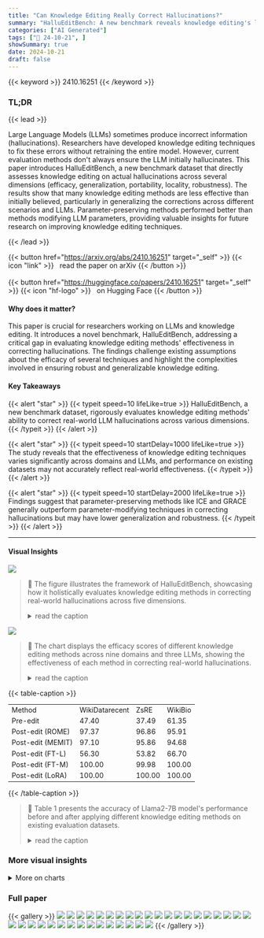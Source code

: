 ```yaml
---
title: "Can Knowledge Editing Really Correct Hallucinations?"
summary: "HalluEditBench: A new benchmark reveals knowledge editing's limitations in truly fixing LLM hallucinations, offering valuable insights for future improvements."
categories: ["AI Generated"]
tags: ["🔖 24-10-21", ]
showSummary: true
date: 2024-10-21
draft: false
---
```


{{< keyword >}} 2410.16251 {{< /keyword >}}

### TL;DR


{{< lead >}}

Large Language Models (LLMs) sometimes produce incorrect information (hallucinations).  Researchers have developed knowledge editing techniques to fix these errors without retraining the entire model.  However, current evaluation methods don't always ensure the LLM initially hallucinates.  This paper introduces HalluEditBench, a new benchmark dataset that directly assesses knowledge editing on actual hallucinations across several dimensions (efficacy, generalization, portability, locality, robustness).  The results show that many knowledge editing methods are less effective than initially believed, particularly in generalizing the corrections across different scenarios and LLMs.  Parameter-preserving methods performed better than methods modifying LLM parameters, providing valuable insights for future research on improving knowledge editing techniques.

{{< /lead >}}


{{< button href="https://arxiv.org/abs/2410.16251" target="_self" >}}
{{< icon "link" >}} &nbsp; read the paper on arXiv
{{< /button >}}
<br><br>
{{< button href="https://huggingface.co/papers/2410.16251" target="_self" >}}
{{< icon "hf-logo" >}} &nbsp; on Hugging Face
{{< /button >}}

#### Why does it matter?
This paper is crucial for researchers working on LLMs and knowledge editing. It introduces a novel benchmark, HalluEditBench, addressing a critical gap in evaluating knowledge editing methods' effectiveness in correcting hallucinations.  The findings challenge existing assumptions about the efficacy of several techniques and highlight the complexities involved in ensuring robust and generalizable knowledge editing.
#### Key Takeaways

{{< alert "star" >}}
{{< typeit speed=10 lifeLike=true >}} HalluEditBench, a new benchmark dataset, rigorously evaluates knowledge editing methods' ability to correct real-world LLM hallucinations across various dimensions. {{< /typeit >}}
{{< /alert >}}

{{< alert "star" >}}
{{< typeit speed=10 startDelay=1000 lifeLike=true >}} The study reveals that the effectiveness of knowledge editing techniques varies significantly across domains and LLMs, and performance on existing datasets may not accurately reflect real-world effectiveness. {{< /typeit >}}
{{< /alert >}}

{{< alert "star" >}}
{{< typeit speed=10 startDelay=2000 lifeLike=true >}} Findings suggest that parameter-preserving methods like ICE and GRACE generally outperform parameter-modifying techniques in correcting hallucinations but may have lower generalization and robustness. {{< /typeit >}}
{{< /alert >}}

------
#### Visual Insights



![](https://ai-paper-reviewer.com/2410.16251/figures_2_0.png)

> 🔼 The figure illustrates the framework of HalluEditBench, showcasing how it holistically evaluates knowledge editing methods in correcting real-world hallucinations across five dimensions.
> <details>
> <summary>read the caption</summary>
> Figure 1: Framework of HalluEditBench. For real-world hallucinations, we holistically assess the performance of knowledge editing on Efficacy, Generalization, Portability, Locality, and Robustness.
> </details>





![](https://ai-paper-reviewer.com/2410.16251/charts_5_0.png)

> 🔼 The chart displays the efficacy scores of different knowledge editing methods across nine domains and three LLMs, showing the effectiveness of each method in correcting real-world hallucinations.
> <details>
> <summary>read the caption</summary>
> Figure 3: Efficacy Scores of Knowledge Editing Methods. The 'overall' refers to the Efficacy Score (%) on the whole HalluEditBench embracing 9 domains for different methods. The Efficacy Score on each domain is also reported. Efficacy scores (%) are measured by the accuracy on Efficacy Evaluation Question-answer Pairs, where the pre-edit scores of each LLM are ensured 0.
> </details>





{{< table-caption >}}
<br><table id='10' style='font-size:14px'><tr><td>Method</td><td>WikiDatarecent</td><td>ZsRE</td><td>WikiBio</td></tr><tr><td>Pre-edit</td><td>47.40</td><td>37.49</td><td>61.35</td></tr><tr><td>Post-edit (ROME)</td><td>97.37</td><td>96.86</td><td>95.91</td></tr><tr><td>Post-edit (MEMIT)</td><td>97.10</td><td>95.86</td><td>94.68</td></tr><tr><td>Post-edit (FT-L)</td><td>56.30</td><td>53.82</td><td>66.70</td></tr><tr><td>Post-edit (FT-M)</td><td>100.00</td><td>99.98</td><td>100.00</td></tr><tr><td>Post-edit (LoRA)</td><td>100.00</td><td>100.00</td><td>100.00</td></tr></table>{{< /table-caption >}}

> 🔼 Table 1 presents the accuracy of Llama2-7B model's performance before and after applying different knowledge editing methods on existing evaluation datasets.
> <details>
> <summary>read the caption</summary>
> Table 1: Performance measured by Accuracy (%) of Llama2-7B before editing (“Pre-edit”) and after applying typical knowledge editing methods (“Post-edit”) on common existing evaluation datasets.
> </details>



### More visual insights



<details>
<summary>More on charts
</summary>


![](https://ai-paper-reviewer.com/2410.16251/charts_6_0.png)

> 🔼 The chart displays the generalization scores of various knowledge editing methods across different question types for three LLMs.
> <details>
> <summary>read the caption</summary>
> Figure 4: Generalization Scores of Knowledge Editing Methods. Generalization Scores (%) are measured by accuracy on five types of Generalization Evaluation Questions including Rephrased Questions ('rephrase'), Yes-or-No Questions with Yes or No as answers ('yes' or 'no'), Multi-Choice Questions (“mc”), Reversed Questions (“reversed”). The “average” refers to averaged scores over five question types. The figure only shows the overall Generalization Scores for each type on the whole HalluEditBench. Generalization Scores for each domain are given in Appendix D.1.
> </details>


![](https://ai-paper-reviewer.com/2410.16251/charts_7_0.png)

> 🔼 The chart displays the portability scores of different knowledge editing methods across three LLMs (Llama2-7B, Llama3-8B, Mistral-v0.3-7B) and three domains (business, entertainment, event) for varying hop distances in multi-hop questions.
> <details>
> <summary>read the caption</summary>
> Figure 13: Portability Scores of Knowledge Editing Methods on 3 LLMs and 3 Domains. Portability Scores (%) are measured by the accuracy on Portability Evaluation Questions, which are Efficacy Evaluation Questions when with N hops. The Portability Evaluation Questions are the same as Efficacy Evaluation Questions when N is 1. The domains include “business”, “entertainment”, and “event”.
> </details>


![](https://ai-paper-reviewer.com/2410.16251/charts_8_0.png)

> 🔼 The chart displays the efficacy scores of seven knowledge editing methods across nine domains and three large language models (LLMs), showing their effectiveness in correcting hallucinations.
> <details>
> <summary>read the caption</summary>
> Figure 3: Efficacy Scores of Knowledge Editing Methods. The 'overall' refers to the Efficacy Score (%) on the whole HalluEditBench embracing 9 domains for different methods. The Efficacy Score on each domain is also reported. Efficacy scores (%) are measured by the accuracy on Efficacy Evaluation Question-answer Pairs, where the pre-edit scores of each LLM are ensured 0.
> </details>


![](https://ai-paper-reviewer.com/2410.16251/charts_9_0.png)

> 🔼 The chart displays the robustness scores of different knowledge editing methods across three LLMs (Llama2-7B, Llama3-8B, Mistral-v0.3-7B) and three domains (geography, health, technology) over ten turns of Robustness Evaluation Questions.
> <details>
> <summary>read the caption</summary>
> Figure 17: Robustness Scores of Knowledge Editing Methods on 3 LLMs and 3 Domains. Robustness Scores are calculated by the accuracy on Robustness Evaluation Questions with M turns (M = 1 ~ 10). We regard Efficacy Scores as the Robustness Scores when M is 0. The domains include 'geography', 'health', and 'technology'.
> </details>


![](https://ai-paper-reviewer.com/2410.16251/charts_22_0.png)

> 🔼 The chart displays the generalization scores of various knowledge editing methods across five question types for three different LLMs.
> <details>
> <summary>read the caption</summary>
> Figure 4: Generalization Scores of Knowledge Editing Methods. Generalization Scores (%) are measured by accuracy on five types of Generalization Evaluation Questions including Rephrased Questions ('rephrase'), Yes-or-No Questions with Yes or No as answers ('yes' or 'no'), Multi-Choice Questions (“mc”), Reversed Questions (“reversed”). The “average” refers to averaged scores over five question types. The figure only shows the overall Generalization Scores for each type on the whole HalluEditBench. Generalization Scores for each domain are given in Appendix D.1.
> </details>


![](https://ai-paper-reviewer.com/2410.16251/charts_23_0.png)

> 🔼 The chart displays the generalization scores of different knowledge editing methods across five question types for Llama2-7B, Llama3-8B, and Mistral-v0.3-7B LLMs.
> <details>
> <summary>read the caption</summary>
> Figure 4: Generalization Scores of Knowledge Editing Methods. Generalization Scores (%) are measured by accuracy on five types of Generalization Evaluation Questions including Rephrased Questions ('rephrase'), Yes-or-No Questions with Yes or No as answers ('yes' or 'no'), Multi-Choice Questions (“mc”), Reversed Questions (“reversed”). The “average” refers to averaged scores over five question types. The figure only shows the overall Generalization Scores for each type on the whole HalluEditBench. Generalization Scores for each domain are given in Appendix D.1.
> </details>


![](https://ai-paper-reviewer.com/2410.16251/charts_23_1.png)

> 🔼 The chart displays the generalization scores of various knowledge editing methods across five question types for three different LLMs.
> <details>
> <summary>read the caption</summary>
> Figure 4: Generalization Scores of Knowledge Editing Methods. Generalization Scores (%) are measured by accuracy on five types of Generalization Evaluation Questions including Rephrased Questions ('rephrase'), Yes-or-No Questions with Yes or No as answers ('yes' or 'no'), Multi-Choice Questions (“mc”), Reversed Questions (“reversed”). The “average” refers to averaged scores over five question types. The figure only shows the overall Generalization Scores for each type on the whole HalluEditBench. Generalization Scores for each domain are given in Appendix D.1.
> </details>


![](https://ai-paper-reviewer.com/2410.16251/charts_23_2.png)

> 🔼 The chart displays the Generalization scores of different knowledge editing methods across three LLMs (Llama2-7B, Llama3-8B, Mistral-v0.3-7B) for two domains (entertainment and event).
> <details>
> <summary>read the caption</summary>
> Figure 10: Generalization Scores of Knowledge Editing Methods on 3 LLMs and 2 Domains. Generalization Scores (%) are measured by the accuracy on five types of Generalization Evaluation Question-answer Pairs including Rephrased Questions (“rephrase”), two types of Yes-or-No Questions with Yes or No as answers (“yes” or “no”), Multi-Choice Questions (“mc”), Reversed Questions (“reversed”). The “average” refers to the averaged scores over five types of questions. The domains include “entertainment” and “event”.
> </details>


![](https://ai-paper-reviewer.com/2410.16251/charts_23_3.png)

> 🔼 The chart displays the generalization scores of various knowledge editing methods across five different question types for three large language models.
> <details>
> <summary>read the caption</summary>
> Figure 4: Generalization Scores of Knowledge Editing Methods. Generalization Scores (%) are measured by accuracy on five types of Generalization Evaluation Questions including Rephrased Questions ('rephrase'), Yes-or-No Questions with Yes or No as answers ('yes' or 'no'), Multi-Choice Questions (“mc”), Reversed Questions (“reversed”). The “average” refers to averaged scores over five question types. The figure only shows the overall Generalization Scores for each type on the whole HalluEditBench. Generalization Scores for each domain are given in Appendix D.1.
> </details>


![](https://ai-paper-reviewer.com/2410.16251/charts_23_4.png)

> 🔼 The chart displays the robustness scores of different knowledge editing methods across three large language models (LLMs) and three domains, showing the consistency of edited factual knowledge against external manipulations.
> <details>
> <summary>read the caption</summary>
> Figure 17: Robustness Scores of Knowledge Editing Methods on 3 LLMs and 3 Domains. Robustness Scores are calculated by the accuracy on Robustness Evaluation Questions with M turns (M = 1 ~ 10). We regard Efficacy Scores as the Robustness Scores when M is 0. The domains include “geography”, “health”, and “technology”.
> </details>


![](https://ai-paper-reviewer.com/2410.16251/charts_24_0.png)

> 🔼 The chart displays the Generalization scores for various knowledge editing methods across three different LLMs, broken down by five question types.
> <details>
> <summary>read the caption</summary>
> Figure 4: Generalization Scores of Knowledge Editing Methods. Generalization Scores (%) are measured by accuracy on five types of Generalization Evaluation Questions including Rephrased Questions ('rephrase'), Yes-or-No Questions with Yes or No as answers ('yes' or 'no'), Multi-Choice Questions (“mc”), Reversed Questions (“reversed”). The “average” refers to averaged scores over five question types. The figure only shows the overall Generalization Scores for each type on the whole HalluEditBench. Generalization Scores for each domain are given in Appendix D.1.
> </details>


![](https://ai-paper-reviewer.com/2410.16251/charts_25_0.png)

> 🔼 The chart displays the Generalization scores for different knowledge editing methods across three LLMs (Llama2-7B, Llama3-8B, Mistral-v0.3-7B) and two domains (geography and health).
> <details>
> <summary>read the caption</summary>
> Figure 12: Generalization Scores of Knowledge Editing Methods on 3 LLMs and 2 Domains. Generalization Scores (%) are measured by the accuracy on five types of Generalization Evaluation Question-answer Pairs including Rephrased Questions (“rephrase”), two types of Yes-or-No Questions with Yes or No as answers (“yes” or “no”), Multi-Choice Questions (“mc”), Reversed Questions (“reversed”). The “average” refers to the averaged scores over five types of questions. The domain is “technology”.
> </details>


![](https://ai-paper-reviewer.com/2410.16251/charts_26_0.png)

> 🔼 The chart displays Generalization Scores of different knowledge editing methods across three LLMs (Llama2-7B, Llama3-8B, Mistral-v0.3-7B) for the 'technology' domain, categorized by five question types.
> <details>
> <summary>read the caption</summary>
> Figure 12: Generalization Scores of Knowledge Editing Methods on 3 LLMs and 2 Domains. Generalization Scores (%) are measured by the accuracy on five types of Generalization Evaluation Question-answer Pairs including Rephrased Questions (“rephrase”), two types of Yes-or-No Questions with Yes or No as answers (“yes” or “no”), Multi-Choice Questions (“mc”), Reversed Questions (“reversed”). The “average” refers to the averaged scores over five types of questions. The domain is “technology”.
> </details>


![](https://ai-paper-reviewer.com/2410.16251/charts_27_0.png)

> 🔼 The chart displays the portability scores of different knowledge editing methods across three LLMs (Llama2-7B, Llama3-8B, Mistral-v0.3-7B) and three domains (business, entertainment, event) for varying hop distances in multi-hop question answering.
> <details>
> <summary>read the caption</summary>
> Figure 13: Portability Scores of Knowledge Editing Methods on 3 LLMs and 3 Domains. Portability Scores (%) are measured by the accuracy on Portability Evaluation Questions, which are Efficacy Evaluation Questions when with N hops. The Portability Evaluation Questions are the same as Efficacy Evaluation Questions when N is 1. The domains include “business”, “entertainment”, and “event”.
> </details>


![](https://ai-paper-reviewer.com/2410.16251/charts_28_0.png)

> 🔼 The chart displays the portability scores of different knowledge editing methods across three LLMs (Llama2-7B, Llama3-8B, and Mistral-v0.3-7B) and three domains (business, entertainment, and event), showing the accuracy of answering multi-hop questions after knowledge editing.
> <details>
> <summary>read the caption</summary>
> Figure 13: Portability Scores of Knowledge Editing Methods on 3 LLMs and 3 Domains. Portability Scores (%) are measured by the accuracy on Portability Evaluation Questions, which are Efficacy Evaluation Questions when with N hops. The Portability Evaluation Questions are the same as Efficacy Evaluation Questions when N is 1. The domains include “business”, “entertainment
> </details>


![](https://ai-paper-reviewer.com/2410.16251/charts_29_0.png)

> 🔼 The chart displays the portability scores of various knowledge editing methods across different hop distances for three LLMs and selected domains, showing their ability to reason using edited knowledge.
> <details>
> <summary>read the caption</summary>
> Figure 5: Portability Scores of Knowledge Editing Methods. Portability Scores (%) are measured by the accuracy on Portability Evaluation Questions, which are Efficacy Evaluation Questions with N hops (N = 1 ~ 6). The Portability Evaluation Questions are the same as Efficacy Evaluation Questions when N is 1. The results for more domains are given in Appendix D.2. The “overall” refers to the Portability Score (%) on the whole HalluEditBench embracing 9 domains.
> </details>


![](https://ai-paper-reviewer.com/2410.16251/charts_29_1.png)

> 🔼 The chart displays the portability scores of different knowledge editing methods across various hop distances on Llama3-8B in the art domain, showing the ability of LLMs to reason about edited knowledge in downstream tasks.
> <details>
> <summary>read the caption</summary>
> Figure 5: Portability Scores of Knowledge Editing Methods. Portability Scores (%) are measured by the accuracy on Portability Evaluation Questions, which are Efficacy Evaluation Questions with N hops (N = 1 ~ 6). The Portability Evaluation Questions are the same as Efficacy Evaluation Questions when N is 1. The results for more domains are given in Appendix D.2. The “overall” refers to the Portability Score (%) on the whole HalluEditBench embracing 9 domains.
> </details>


![](https://ai-paper-reviewer.com/2410.16251/charts_29_2.png)

> 🔼 The chart displays the Portability Scores of different knowledge editing methods across various hop distances for the Mistral-v0.3-7B LLM on the ‘art’ domain.
> <details>
> <summary>read the caption</summary>
> Figure 15: Portability Scores of Knowledge Editing Methods on 3 LLMs and 3 Domains. Portability Scores (%) are measured by the accuracy on Portability Evaluation Questions, which are Efficacy Evaluation Questions when with N hops. The Portability Evaluation Questions are the same as Efficacy Evaluation Questions when N is 1. The domain is “art”.
> </details>


![](https://ai-paper-reviewer.com/2410.16251/charts_30_0.png)

> 🔼 The chart displays the robustness scores of seven knowledge editing methods across three different LLMs and three domains, showing the consistency of the edited knowledge over multiple turns.
> <details>
> <summary>read the caption</summary>
> Figure 17: Robustness Scores of Knowledge Editing Methods on 3 LLMs and 3 Domains. Robustness Scores are calculated by the accuracy on Robustness Evaluation Questions with M turns (M = 1 ~ 10). We regard Efficacy Scores as the Robustness Scores when M is 0. The domains include 'geography', 'health', and 'technology'.
> </details>


![](https://ai-paper-reviewer.com/2410.16251/charts_31_0.png)

> 🔼 The chart displays the robustness scores of seven knowledge editing methods across three large language models and three domains, showing how well the methods withstand external manipulations.
> <details>
> <summary>read the caption</summary>
> Figure 17: Robustness Scores of Knowledge Editing Methods on 3 LLMs and 3 Domains. Robustness Scores are calculated by the accuracy on Robustness Evaluation Questions with M turns (M = 1 ~ 10). We regard Efficacy Scores as the Robustness Scores when M is 0. The domains include 'geography', 'health', and 'technology'.
> </details>


![](https://ai-paper-reviewer.com/2410.16251/charts_32_0.png)

> 🔼 The chart displays the robustness scores of various knowledge editing methods across three large language models (LLMs) and three domains, showing the accuracy of the methods' responses over multiple rounds of robustness evaluation questions.
> <details>
> <summary>read the caption</summary>
> Figure 17: Robustness Scores of Knowledge Editing Methods on 3 LLMs and 3 Domains. Robustness Scores are calculated by the accuracy on Robustness Evaluation Questions with M turns (M = 1 ~ 10). We regard Efficacy Scores as the Robustness Scores when M is 0. The domains include 'geography', 'health', and 'technology'.
> </details>


![](https://ai-paper-reviewer.com/2410.16251/charts_32_1.png)

> 🔼 The chart displays the robustness scores of different knowledge editing methods across three large language models (LLMs) and three domains over ten turns, showing the resistance of edited knowledge to external manipulations.
> <details>
> <summary>read the caption</summary>
> Figure 17: Robustness Scores of Knowledge Editing Methods on 3 LLMs and 3 Domains. Robustness Scores are calculated by the accuracy on Robustness Evaluation Questions with M turns (M = 1 ~ 10). We regard Efficacy Scores as the Robustness Scores when M is 0. The domains include “geography”, “health”, and “technology”.
> </details>


![](https://ai-paper-reviewer.com/2410.16251/charts_32_2.png)

> 🔼 The chart displays the robustness scores of different knowledge editing methods across various turns on two domains and overall, showing the consistency of their performance against external manipulations.
> <details>
> <summary>read the caption</summary>
> Figure 7: Robustness Scores of Knowledge Editing Methods. Robustness Scores are calculated by the accuracy on Robustness Evaluation Questions with M turns (M = 1 ~ 10). We regard Efficacy Scores as the Robustness Scores when M is 0. The Robustness Scores on two domains “human” and “places” are reported in the figure. The results for more domains are given in Appendix D.3. The “overall” refers to the Robustness Score (%) on the whole HalluEditBench embracing 9 domains.
> </details>


</details>



### Full paper

{{< gallery >}}
<img src="https://ai-paper-reviewer.com/2410.16251/1.png" class="grid-w50 md:grid-w33 xl:grid-w25" />
<img src="https://ai-paper-reviewer.com/2410.16251/2.png" class="grid-w50 md:grid-w33 xl:grid-w25" />
<img src="https://ai-paper-reviewer.com/2410.16251/3.png" class="grid-w50 md:grid-w33 xl:grid-w25" />
<img src="https://ai-paper-reviewer.com/2410.16251/4.png" class="grid-w50 md:grid-w33 xl:grid-w25" />
<img src="https://ai-paper-reviewer.com/2410.16251/5.png" class="grid-w50 md:grid-w33 xl:grid-w25" />
<img src="https://ai-paper-reviewer.com/2410.16251/6.png" class="grid-w50 md:grid-w33 xl:grid-w25" />
<img src="https://ai-paper-reviewer.com/2410.16251/7.png" class="grid-w50 md:grid-w33 xl:grid-w25" />
<img src="https://ai-paper-reviewer.com/2410.16251/8.png" class="grid-w50 md:grid-w33 xl:grid-w25" />
<img src="https://ai-paper-reviewer.com/2410.16251/9.png" class="grid-w50 md:grid-w33 xl:grid-w25" />
<img src="https://ai-paper-reviewer.com/2410.16251/10.png" class="grid-w50 md:grid-w33 xl:grid-w25" />
<img src="https://ai-paper-reviewer.com/2410.16251/11.png" class="grid-w50 md:grid-w33 xl:grid-w25" />
<img src="https://ai-paper-reviewer.com/2410.16251/12.png" class="grid-w50 md:grid-w33 xl:grid-w25" />
<img src="https://ai-paper-reviewer.com/2410.16251/13.png" class="grid-w50 md:grid-w33 xl:grid-w25" />
<img src="https://ai-paper-reviewer.com/2410.16251/14.png" class="grid-w50 md:grid-w33 xl:grid-w25" />
<img src="https://ai-paper-reviewer.com/2410.16251/15.png" class="grid-w50 md:grid-w33 xl:grid-w25" />
<img src="https://ai-paper-reviewer.com/2410.16251/16.png" class="grid-w50 md:grid-w33 xl:grid-w25" />
<img src="https://ai-paper-reviewer.com/2410.16251/17.png" class="grid-w50 md:grid-w33 xl:grid-w25" />
<img src="https://ai-paper-reviewer.com/2410.16251/18.png" class="grid-w50 md:grid-w33 xl:grid-w25" />
<img src="https://ai-paper-reviewer.com/2410.16251/19.png" class="grid-w50 md:grid-w33 xl:grid-w25" />
<img src="https://ai-paper-reviewer.com/2410.16251/20.png" class="grid-w50 md:grid-w33 xl:grid-w25" />
<img src="https://ai-paper-reviewer.com/2410.16251/21.png" class="grid-w50 md:grid-w33 xl:grid-w25" />
<img src="https://ai-paper-reviewer.com/2410.16251/22.png" class="grid-w50 md:grid-w33 xl:grid-w25" />
<img src="https://ai-paper-reviewer.com/2410.16251/23.png" class="grid-w50 md:grid-w33 xl:grid-w25" />
<img src="https://ai-paper-reviewer.com/2410.16251/24.png" class="grid-w50 md:grid-w33 xl:grid-w25" />
<img src="https://ai-paper-reviewer.com/2410.16251/25.png" class="grid-w50 md:grid-w33 xl:grid-w25" />
<img src="https://ai-paper-reviewer.com/2410.16251/26.png" class="grid-w50 md:grid-w33 xl:grid-w25" />
<img src="https://ai-paper-reviewer.com/2410.16251/27.png" class="grid-w50 md:grid-w33 xl:grid-w25" />
<img src="https://ai-paper-reviewer.com/2410.16251/28.png" class="grid-w50 md:grid-w33 xl:grid-w25" />
<img src="https://ai-paper-reviewer.com/2410.16251/29.png" class="grid-w50 md:grid-w33 xl:grid-w25" />
<img src="https://ai-paper-reviewer.com/2410.16251/30.png" class="grid-w50 md:grid-w33 xl:grid-w25" />
<img src="https://ai-paper-reviewer.com/2410.16251/31.png" class="grid-w50 md:grid-w33 xl:grid-w25" />
<img src="https://ai-paper-reviewer.com/2410.16251/32.png" class="grid-w50 md:grid-w33 xl:grid-w25" />
<img src="https://ai-paper-reviewer.com/2410.16251/33.png" class="grid-w50 md:grid-w33 xl:grid-w25" />
<img src="https://ai-paper-reviewer.com/2410.16251/34.png" class="grid-w50 md:grid-w33 xl:grid-w25" />
<img src="https://ai-paper-reviewer.com/2410.16251/35.png" class="grid-w50 md:grid-w33 xl:grid-w25" />
{{< /gallery >}}
